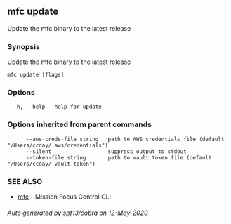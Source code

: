 ## mfc update

Update the mfc binary to the latest release

### Synopsis

Update the mfc binary to the latest release

```
mfc update [flags]
```

### Options

```
  -h, --help   help for update
```

### Options inherited from parent commands

```
      --aws-creds-file string   path to AWS credentials file (default "/Users/ccday/.aws/credentials")
      --silent                  suppress output to stdout
      --token-file string       path to vault token file (default "/Users/ccday/.vault-token")
```

### SEE ALSO

* [mfc](mfc.md)	 - Mission Focus Control CLI

###### Auto generated by spf13/cobra on 12-May-2020
